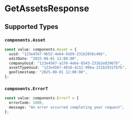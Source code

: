 # GetAssetsResponse


## Supported Types

### `components.Asset`

```typescript
const value: components.Asset = {
  uuid: "123e4567-9b52-4e64-9169-231b2856c46b",
  editDate: "2025-08-01 12:00:00",
  companyUuid: "123e4567-a276-4e6e-8543-231b2e83967b",
  assetTypeUuid: "123e4567-4810-4212-99ba-231b2931fb7b",
  geoTimestamp: "2025-08-01 12:00:00",
};
```

### `components.ErrorT`

```typescript
const value: components.ErrorT = {
  errorCode: 1000,
  message: "An error occurred completing your request",
};
```

